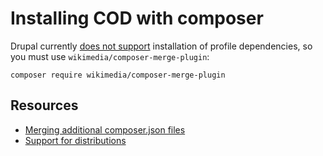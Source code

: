# Installing COD with composer

Drupal currently [does not support](https://www.drupal.org/node/2715441) installation of profile dependencies,
so you must use `wikimedia/composer-merge-plugin`:

```
composer require wikimedia/composer-merge-plugin
```

## Resources

- [Merging additional composer.json files](https://www.drupal.org/node/2822349)
- [Support for distributions](https://www.drupal.org/node/2715441)